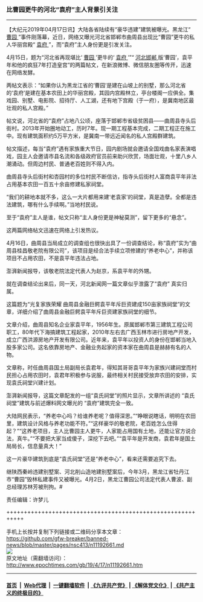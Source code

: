 ### 比曹园更牛的河北“袁府”主人背景引关注
------------------------

<p>
 【大纪元2019年04月17日讯】大陆各省陆续有“豪华违建”建筑被曝光。黑龙江“
 <a href="http://www.epochtimes.com/gb/tag/%E6%9B%B9%E5%9B%AD.html">
  曹园
 </a>
 ”事件刚落幕，近日，网络又曝光河北省邯郸市曲周县出现比“曹园”更牛的私人华丽宫殿“
 <a href="http://www.epochtimes.com/gb/tag/%E8%A2%81%E5%BA%9C.html">
  袁府
 </a>
 ”，而“袁府”主人身份更是引发关注。
</p>
<p>
 4月15日，题为“河北省再现堪比‘
 <a href="http://www.epochtimes.com/gb/tag/%E6%9B%B9%E5%9B%AD.html">
  曹园
 </a>
 ’更牛的‘
 <a href="http://www.epochtimes.com/gb/tag/%E8%A2%81%E5%BA%9C.html">
  袁府
 </a>
 ’”“
 <a href="http://www.epochtimes.com/gb/tag/%E6%B2%B3%E5%8C%97%E9%82%AF%E9%83%B8.html">
  河北邯郸
 </a>
 版‘曹园’，袁平年和他的疯狂7年打造皇宫”的两篇帖文，在新浪微博、微信朋友圈等传开，迅速在网络发酵。
</p>
<p>
 两帖文表示：“如果你认为黑龙江省的‘曹园’是建在山坡上的别墅，那么河北省的‘袁府’是建在基本农田上的华丽宫殿，其园内宫殿林立，亭台楼阁一应俱全。集戏园、别墅、电影院、招待厅、人工湖，还有地下宫殿（于一府），是冀南地区最壮观的私人宫殿。”
</p>
<p>
 帖文说，河北省的“袁府”占地八公顷，座落于邯郸市省级贫困县——曲周县寺头后街村。2013年开始圈地动工，历时7年。现一期工程基本完成，二期工程正在施工中。现有建筑面积约5万平方米，是冀南一带远近闻名的私人宫殿群建筑。
</p>
<p>
 帖文描述，每当“袁府”遇有家族重大节日，园内剧场就会邀请全国戏曲名家表演唱戏，园主人会邀请市县名流和各级政府官员前来助兴欣赏，场面壮观，十里八乡人潮涌动。但周边村民、普通老百姓则不得入内。
</p>
<p>
 曲周县寺头后街村和杏园村的多位村民不断信访，指寺头后街村人富商袁平年非法占用基本农田一百五十余亩修建私家祠堂。
</p>
<p>
 “我们的耕地本就不多，这么一大片都用来建‘老袁家’的祠堂，真是造孽。全都是违法建筑，哪有什么手续啊。”当地村民说。
</p>
<p>
 至于“袁府”主人是谁，帖文只称“主人身份更是神秘莫测”，留下更多的“悬念”。
</p>
<p>
 这两篇网络帖文迅速在网络上引发热议。
</p>
<p>
 4月16日，曲周县当局成立的调查组也很快出具了一份调查结论，称“袁府”实为“曲周县桂昌敬老院有限公司”，该项目是经合法手续立项修建的“养老中心”，并称该项目不占用农田，不是袁平年违法占地。
</p>
<p>
 澎湃新闻报导，该敬老院法定代表人为赵京，系袁平年的外甥。
</p>
<p>
 就在调查结论出来后，同一天，河北新闻网一篇文章似乎泄露了“袁府” 真实归属。
</p>
<p>
 这篇题为“光复家族荣耀 曲周县金融巨鳄袁平年斥巨资建成150亩家族祠堂”的文章，详细介绍了曲周县金融巨鳄袁平年斥巨资建家族祠堂的细节。
</p>
<p>
 文章介绍，曲周县知名企业家袁平年，1956年生。原属邯郸市第三建筑工程公司职工，80年代下海搞建筑工程起家，2010年左右去广西玉林市进行房地产开发，成立广西洪源房地产开发有限公司。近年来，袁平年以投资人的身份在邯郸当地入股多家公司。这名依靠房地产、金融业务起家的资本家在曲周县是赫赫有名的人物。
</p>
<p>
 文章称，时任曲周县国土局副局长袁君年，得知其哥哥袁平年为家族兴建祠堂而村民担心占用农田时，袁君年积极参与说服，最终相关村民接受放弃农田的安排，实现袁氏祠堂兴建计划。
</p>
<p>
 澎湃新闻报导，这篇文章配发的一组“袁氏祠堂”的照片显示，文章所讲述的 “袁氏祠堂”建筑与前述爆料网文曝光的 “袁府”建筑完全一致。
</p>
<p>
 大陆网民表示，“养老中心吗？给谁养老呢？值得深思。”“睁眼说瞎话，明明在农田里，建筑设计风格与养老功能不符。”“这样豪华的敬老院，老百姓怎么住得起？”“这养老项目，主人比曹园主人更牛，人家能占用国有土地，还能让官方说合法，真牛。”“不要把大家当成傻子，深挖下去吧。”“袁平年是开发商，袁君年是国土局局长，信息量真大！”
</p>
<p>
 这一片豪华建筑到底是“袁氏祠堂”还是“养老中心”，看来还需要追究下去。
</p>
<p>
 继陕西秦岭违建别墅案、河北削山造地建别墅案后，今年3月，黑龙江省牡丹江市“曹园”毁林私建事件又被曝光。4月2日，黑龙江曹园公司法定代表人曹波、副总经理苏林芳被刑拘。#
</p>
<p>
 责任编辑：许梦儿
</p>

+++++++++++++++++++++++++++++++++++++++++++++++++++++++++++<br/><br/>
手机上长按并复制下列链接或二维码分享本文章：<br/>
https://github.com/gfw-breaker/banned-news/blob/master/pages/nsc413/n11192661.md <br/>
<a href='https://github.com/gfw-breaker/banned-news/blob/master/pages/nsc413/n11192661.md'><img src='https://github.com/gfw-breaker/banned-news/blob/master/pages/nsc413/n11192661.md.png'/></a> <br/>
原文地址（需翻墙访问）：http://www.epochtimes.com/gb/19/4/17/n11192661.htm


------------------------
#### [首页](https://github.com/gfw-breaker/banned-news/blob/master/README.md) &nbsp;|&nbsp; [Web代理](https://github.com/labour-camp/helloworld) &nbsp;|&nbsp; [一键翻墙软件](https://github.com/gfw-breaker/nogfw/blob/master/README.md) &nbsp;| [《九评共产党》](https://github.com/gfw-breaker/9ping.md/blob/master/README.md#九评之一评共产党是什么) | [《解体党文化》](https://github.com/gfw-breaker/jtdwh.md/blob/master/README.md) | [《共产主义的终极目的》](https://github.com/gfw-breaker/gczydzjmd.md/blob/master/README.md)


